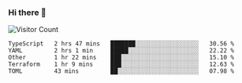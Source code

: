 ### Hi there 👋

![Visitor Count](https://profile-counter.glitch.me/andepzai/count.svg)

<!--START_SECTION:waka-->
```text
TypeScript   2 hrs 47 mins   ███████░░░░░░░░░░░░░░░░░░   30.56 % 
YAML         2 hrs 1 min     █████░░░░░░░░░░░░░░░░░░░░   22.22 % 
Other        1 hr 22 mins    ███░░░░░░░░░░░░░░░░░░░░░░   15.10 % 
Terraform    1 hr 9 mins     ███░░░░░░░░░░░░░░░░░░░░░░   12.63 % 
TOML         43 mins         ██░░░░░░░░░░░░░░░░░░░░░░░   07.98 %
```
<!--END_SECTION:waka-->